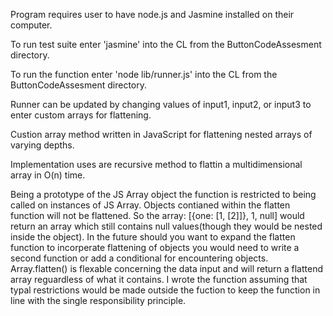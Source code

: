 Program requires user to have node.js and Jasmine installed on their computer.

To run test suite enter 'jasmine' into the CL from the ButtonCodeAssesment directory.

To run the function enter 'node lib/runner.js' into the CL from the ButtonCodeAssesment directory.

Runner can be updated by changing values of input1, input2, or input3 to enter custom arrays for flattening.

Custion array method written in JavaScript for flattening nested arrays of varying depths.

Implementation uses are recursive method to flattin a multidimensional array in O(n) time.

Being a prototype of the JS Array object the function is restricted to being called on instances of JS Array. Objects contianed within the flatten function will not be flattened. So the array: [{one: [1, [2]]}, 1, null] would return an array which still contains null values(though they would be nested inside the object). In the future should you want to expand the flatten function to incorperate flattening of objects you would need to write a second function or add a conditional for encountering objects. Array.flatten() is flexable concerning the data input and will return a flattend array reguardless of what it contains. I wrote the function assuming that typal restrictions would be made outside the fuction to keep the function in line with the single responsibility principle.